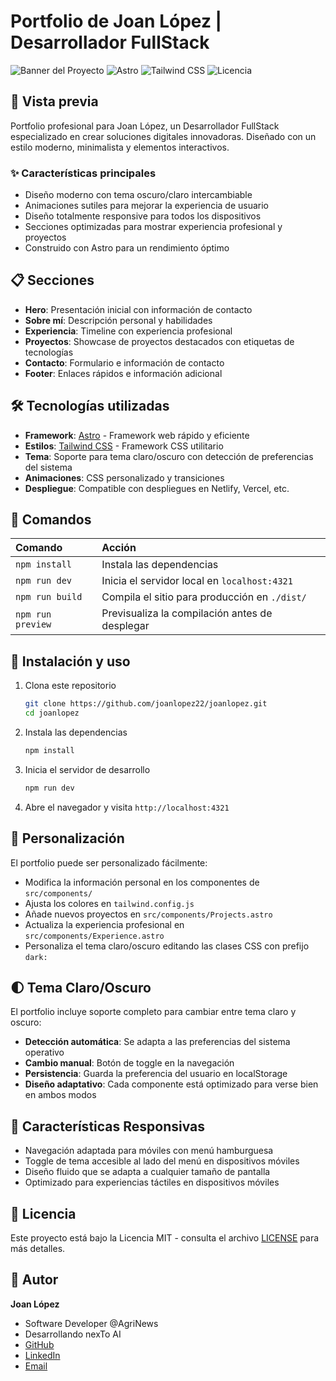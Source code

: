 # Portfolio de Joan López | Desarrollador FullStack

![Banner del Proyecto](https://img.shields.io/badge/Portfolio-Joan%20L%C3%B3pez-1E40AF)
![Astro](https://img.shields.io/badge/Astro-5.10.1-FF5D01?logo=astro)
![Tailwind CSS](https://img.shields.io/badge/Tailwind%20CSS-3.4.1-38B2AC?logo=tailwindcss)
![Licencia](https://img.shields.io/badge/Licencia-MIT-green)

## 🚀 Vista previa

Portfolio profesional para Joan López, un Desarrollador FullStack especializado en crear soluciones digitales innovadoras. Diseñado con un estilo moderno, minimalista y elementos interactivos.

### ✨ Características principales

- Diseño moderno con tema oscuro/claro intercambiable
- Animaciones sutiles para mejorar la experiencia de usuario
- Diseño totalmente responsive para todos los dispositivos
- Secciones optimizadas para mostrar experiencia profesional y proyectos
- Construido con Astro para un rendimiento óptimo

## 📋 Secciones

- **Hero**: Presentación inicial con información de contacto
- **Sobre mí**: Descripción personal y habilidades
- **Experiencia**: Timeline con experiencia profesional
- **Proyectos**: Showcase de proyectos destacados con etiquetas de tecnologías
- **Contacto**: Formulario e información de contacto
- **Footer**: Enlaces rápidos e información adicional

## 🛠️ Tecnologías utilizadas

- **Framework**: [Astro](https://astro.build/) - Framework web rápido y eficiente
- **Estilos**: [Tailwind CSS](https://tailwindcss.com/) - Framework CSS utilitario
- **Tema**: Soporte para tema claro/oscuro con detección de preferencias del sistema
- **Animaciones**: CSS personalizado y transiciones
- **Despliegue**: Compatible con despliegues en Netlify, Vercel, etc.

## 🧞 Comandos

| Comando                   | Acción                                               |
| :------------------------ | :--------------------------------------------------- |
| `npm install`             | Instala las dependencias                             |
| `npm run dev`             | Inicia el servidor local en `localhost:4321`         |
| `npm run build`           | Compila el sitio para producción en `./dist/`        |
| `npm run preview`         | Previsualiza la compilación antes de desplegar       |

## 🔧 Instalación y uso

1. Clona este repositorio
   ```bash
   git clone https://github.com/joanlopez22/joanlopez.git
   cd joanlopez
   ```

2. Instala las dependencias
   ```bash
   npm install
   ```

3. Inicia el servidor de desarrollo
   ```bash
   npm run dev
   ```

4. Abre el navegador y visita `http://localhost:4321`

## 📄 Personalización

El portfolio puede ser personalizado fácilmente:

- Modifica la información personal en los componentes de `src/components/`
- Ajusta los colores en `tailwind.config.js`
- Añade nuevos proyectos en `src/components/Projects.astro`
- Actualiza la experiencia profesional en `src/components/Experience.astro`
- Personaliza el tema claro/oscuro editando las clases CSS con prefijo `dark:`

## 🌓 Tema Claro/Oscuro

El portfolio incluye soporte completo para cambiar entre tema claro y oscuro:

- **Detección automática**: Se adapta a las preferencias del sistema operativo
- **Cambio manual**: Botón de toggle en la navegación
- **Persistencia**: Guarda la preferencia del usuario en localStorage
- **Diseño adaptativo**: Cada componente está optimizado para verse bien en ambos modos

## 📱 Características Responsivas

- Navegación adaptada para móviles con menú hamburguesa
- Toggle de tema accesible al lado del menú en dispositivos móviles
- Diseño fluido que se adapta a cualquier tamaño de pantalla
- Optimizado para experiencias táctiles en dispositivos móviles

## 📝 Licencia

Este proyecto está bajo la Licencia MIT - consulta el archivo [LICENSE](LICENSE) para más detalles.

## 👤 Autor

**Joan López**

- Software Developer @AgriNews
- Desarrollando nexTo AI
- [GitHub](https://github.com/joanlopez22)
- [LinkedIn](https://linkedin.com/in/joanlopez)
- [Email](mailto:contacto@joanlopez.info)

